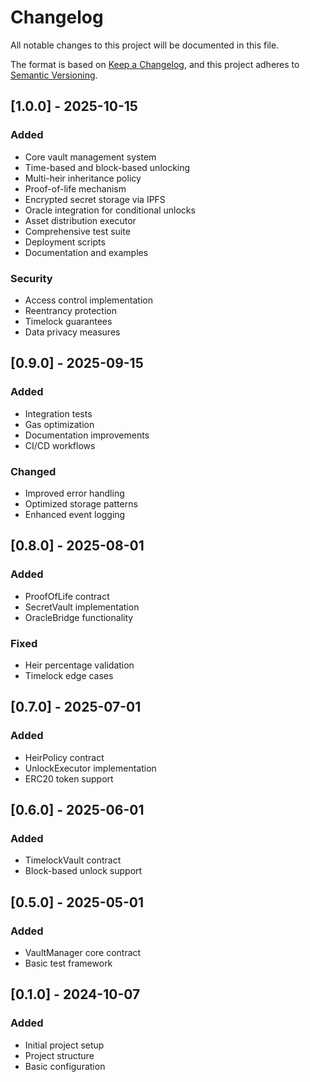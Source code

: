 # Changelog

All notable changes to this project will be documented in this file.

The format is based on [Keep a Changelog](https://keepachangelog.com/en/1.0.0/),
and this project adheres to [Semantic Versioning](https://semver.org/spec/v2.0.0.html).

## [1.0.0] - 2025-10-15

### Added
- Core vault management system
- Time-based and block-based unlocking
- Multi-heir inheritance policy
- Proof-of-life mechanism
- Encrypted secret storage via IPFS
- Oracle integration for conditional unlocks
- Asset distribution executor
- Comprehensive test suite
- Deployment scripts
- Documentation and examples

### Security
- Access control implementation
- Reentrancy protection
- Timelock guarantees
- Data privacy measures

## [0.9.0] - 2025-09-15

### Added
- Integration tests
- Gas optimization
- Documentation improvements
- CI/CD workflows

### Changed
- Improved error handling
- Optimized storage patterns
- Enhanced event logging

## [0.8.0] - 2025-08-01

### Added
- ProofOfLife contract
- SecretVault implementation
- OracleBridge functionality

### Fixed
- Heir percentage validation
- Timelock edge cases

## [0.7.0] - 2025-07-01

### Added
- HeirPolicy contract
- UnlockExecutor implementation
- ERC20 token support

## [0.6.0] - 2025-06-01

### Added
- TimelockVault contract
- Block-based unlock support

## [0.5.0] - 2025-05-01

### Added
- VaultManager core contract
- Basic test framework

## [0.1.0] - 2024-10-07

### Added
- Initial project setup
- Project structure
- Basic configuration

